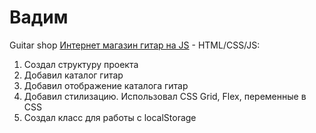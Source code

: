 # Вадим 
Guitar shop
[Интернет магазин гитар на JS](https://vadym23.github.io/product-catalog/ "Интернет магазин") - HTML/CSS/JS:
1. Создал структуру проекта
2. Добавил каталог гитар
3. Добавил отображение каталога гитар
4. Добавил стилизацию. Использовал CSS Grid, Flex, переменные в CSS
5. Создал класс для работы с localStorage